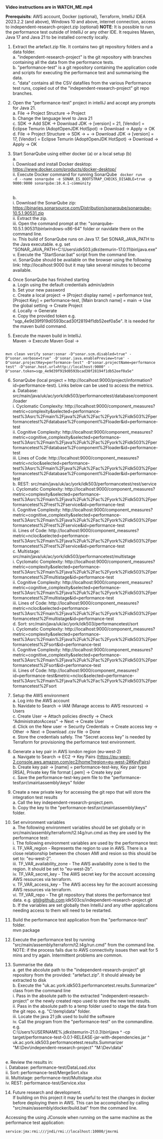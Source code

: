 <b>Video instructions are in WATCH_ME.mp4</b>

<b>Prerequisits</b>: AWS account, Docker (optional), Terraform, IntelliJ IDEA 2023.2.2 (and above), Windows 10 and above, internet connection, access to independent-research-project.zip (optional)
<b>NOTE</b>: It is possible to run the performance test outside of IntelliJ or any other IDE. It requires Maven, Java 17 and Java 21 to be installed correctly locally.

1. Extract the artefact.zip file. It contains two git repository folders and a data folder.
   <br>a. "independent-research-project" is the git repository with branches containing all the data from the performance tests. 
   <br>b. "performance-test" is a git repository containing the application code and scripts for executing the performance test and summarising the data.
   <br>c. "data" contains all the CSV datafiles from the various Performance test runs, copied out of the "independent-research-project" git repo branches.

2. Open the "performance-test" project in intelliJ and accept any prompts for Java 21.
   <br>a. File -> Project Structure -> Project
   <br>b. Change the language level to Java 21
   <br>c. SDK -> Add SDK -> Download JDK -> [version] = 21, [Vendor] = Eclipse Temurin (AdoptOpenJDK HotSpot) -> Download -> Apply -> OK
   <br>d. File -> Project Structure -> SDK -> + -> Download JDK -> [version] = 17, [Vendor] = Eclipse Temurin (AdoptOpenJDK HotSpot) -> Download -> Apply -> OK

3. Start SonarQube using either docker (a) or a local setup (b)
   <br>a. 
   <br>  i. Download and install Docker desktop: https://www.docker.com/products/docker-desktop/
   <br>  ii. Execute Docker command for running SonarQube
   <code>
   docker run -d --name sonarqube -e SONAR_ES_BOOTSTRAP_CHECKS_DISABLE=true -p 9000:9000 sonarqube:10.4.1-community
   </code>

   <br>b.
   <br>   i. Download the SonarQube zip: https://binaries.sonarsource.com/Distribution/sonarqube/sonarqube-10.5.1.90531.zip
   <br>   ii. Extract the zip.
   <br>   iii. Open the command prompt at the: "sonarqube-10.5.1.90531\bin\windows-x86-64" folder or navidate there on the command line.
   <br>   iv. This build of SonarQube runs on Java 17. Set SONAR_JAVA_PATH to the Java executable. e.g. set "SONAR_JAVA_PATH=C:\Users\idk503\.jdks\temurin-17.0.11\bin\java.exe"
   <br>   v. Execute the "StartSonar.bat" script from the command line.
   <br>   vi. SonarQube should be available on the browser using the following link: http://localhost:9000 but it may take several minutes to become available.
   
4. Once SonarQube has finished starting
   <br>a. Login using the default credentials admin/admin
   <br>b. Set your new password
   <br>c. Create a local project -> [Project display name] = performance test, [Project Key] = performance-test, [Main branch name] = main -> Use the global setting -> Create Project
   <br>d. Locally -> Generate
   <br>e. Copy the provided token e.g. "sqp_4e9d39f919d0593bcad30f28194f1db52eef0a5e". It is needed for the maven build command. 

5. Execute the maven build in IntelliJ.
   <br>Maven -> Execute Maven Goal -> 
<code>
mvn clean verify sonar:sonar -D"sonar.scm.disabled=true" -D"sonar.verbose=true" -D'sonar.java.enablePreview=true' -D"sonar.projectKey=performance-test" -D"sonar.projectName=performance test" -D"sonar.host.url=http://localhost:9000" -D"sonar.token=sqp_4e9d39f919d0593bcad30f28194f1db52eef0a5e"
</code>

6. SonarQube (local project = <url>http://localhost:9000/project/information?id=performance-test</url>). Links below can be used to access the metrics.
   <br>a. Database: src/main/java/uk/ac/york/idk503/performancetest/database/component/loader
   <br>   i. Cyclomatic Complexity: http://localhost:9000/component_measures?metric=complexity&selected=performance-test%3Asrc%2Fmain%2Fjava%2Fuk%2Fac%2Fyork%2Fidk503%2Fperformancetest%2Fdatabase%2Fcomponent%2Floader&id=performance-test
   <br>   ii. Cognitive Complexity: http://localhost:9000/component_measures?metric=cognitive_complexity&selected=performance-test%3Asrc%2Fmain%2Fjava%2Fuk%2Fac%2Fyork%2Fidk503%2Fperformancetest%2Fdatabase%2Fcomponent%2Floader&id=performance-test
   <br>   iii. Lines of Code: http://localhost:9000/component_measures?metric=ncloc&selected=performance-test%3Asrc%2Fmain%2Fjava%2Fuk%2Fac%2Fyork%2Fidk503%2Fperformancetest%2Fdatabase%2Fcomponent%2Floader&id=performance-test
   <br>b. REST: src/main/java/uk/ac/york/idk503/performancetest/rest/service
   <br>   i. Cyclomatic Complexity: http://localhost:9000/component_measures?metric=complexity&selected=performance-test%3Asrc%2Fmain%2Fjava%2Fuk%2Fac%2Fyork%2Fidk503%2Fperformancetest%2Frest%2Fservice&id=performance-test
   <br>   ii. Cognitive Complexity: http://localhost:9000/component_measures?metric=cognitive_complexity&selected=performance-test%3Asrc%2Fmain%2Fjava%2Fuk%2Fac%2Fyork%2Fidk503%2Fperformancetest%2Frest%2Fservice&id=performance-test
   <br>   iii. Lines of Code: http://localhost:9000/component_measures?metric=ncloc&selected=performance-test%3Asrc%2Fmain%2Fjava%2Fuk%2Fac%2Fyork%2Fidk503%2Fperformancetest%2Frest%2Fservice&id=performance-test
   <br>c. Multistage: src/main/java/uk/ac/york/idk503/performancetest/multistage
   <br>   i. Cyclomatic Complexity: http://localhost:9000/component_measures?metric=complexity&selected=performance-test%3Asrc%2Fmain%2Fjava%2Fuk%2Fac%2Fyork%2Fidk503%2Fperformancetest%2Fmultistage&id=performance-test
   <br>   ii. Cognitive Complexity: http://localhost:9000/component_measures?metric=cognitive_complexity&selected=performance-test%3Asrc%2Fmain%2Fjava%2Fuk%2Fac%2Fyork%2Fidk503%2Fperformancetest%2Fmultistage&id=performance-test
   <br>   iii. Lines of Code: http://localhost:9000/component_measures?metric=ncloc&selected=performance-test%3Asrc%2Fmain%2Fjava%2Fuk%2Fac%2Fyork%2Fidk503%2Fperformancetest%2Fmultistage&id=performance-test
   <br>d. Sort: src/main/java/uk/ac/york/idk503/performancetest/sort
   <br>   i. Cyclomatic Complexity: http://localhost:9000/component_measures?metric=complexity&selected=performance-test%3Asrc%2Fmain%2Fjava%2Fuk%2Fac%2Fyork%2Fidk503%2Fperformancetest%2Fsort&id=performance-test
   <br>   ii. Cognitive Complexity: http://localhost:9000/component_measures?metric=cognitive_complexity&selected=performance-test%3Asrc%2Fmain%2Fjava%2Fuk%2Fac%2Fyork%2Fidk503%2Fperformancetest%2Fsort&id=performance-test
   <br>   iii. Lines of Code: http://localhost:9000/component_measures?id=performance-test&metric=ncloc&selected=performance-test%3Asrc%2Fmain%2Fjava%2Fuk%2Fac%2Fyork%2Fidk503%2Fperformancetest%2Fsort

7. Setup the AWS environment
   <br>a. Log into the AWS account
   <br>b. Navidate to Search -> IAM (Manage access to AWS resources) -> Users
   <br>c. Create User -> Attach policies directly -> Check "AdministratorAccess" -> Next -> Create User
   <br>d. Click on the New user -> Security Credentials -> Create access key -> Other -> Next -> Download .csv file -> Done
   <br>e. Store the credentials safely. The "Secret access key" is needed by Terraform for provisioning the performance test environment.

8. Generate a key pair in AWS london region (eu-west-2) 
   <br>a. Navigate to Search -> EC2 -> Key Pairs (https://eu-west-2.console.aws.amazon.com/ec2/home?region=eu-west-2#KeyPairs)
   <br>b. Create key pair -> [name] = performance-test-key, Key pair type [RSA], Private key file format [.pem] -> Create key pair
   <br>c. Save the performance-test-key.pem file to the "performance-test\src\main\assembly\keys" folder

9. Create a new private key for accessing the git repo that will store the integration test results
   <br>a. Call the key independent-research-project.pem.
   <br>b. Copy the key to the "performance-test\src\main\assembly\keys" folder.

10. Set environment variables
   <br>a. The following environment variables should be set globally or in src/main/assembly/terraform/t2.t4g/run.cmd as they are used by the performance test:
   <br>   i.   The following environment variables are used by the performance test:
   <br>   ii.  TF_VAR_region - Represents the region to use in AWS. There is a close relationship between the chosen AMI and resion so this should be set to: "eu-west-2".
   <br>   iii. TF_VAR_availability_zone - The AWS availability zone is tied to the region. It should be set to "eu-west-2b".
   <br>   iv.  TF_VAR_secret_key - The AWS secret key for the account accessing AWS resources via terraform.
   <br>   v.   TF_VAR_access_key - The AWS access key for the account accessing AWS resources via terraform.
   <br>   vi.  TF_VAR_repo - The git repository that stores the performance test data. e.g. git@github.com:idk503cs/independent-research-project.git
   <br>b. If the variables are set globally then IntelliJ and any other applications needing access to them will need to be restarted.

11. Build the performance test application from the "performance-test" folder.
<br>mvn package
12. Execute the performance test by running "src/main/assembly/terraform/t2.t4g/run.cmd" from the command line.
   <br>NOTE: if the process fails due to AWS connectivity issues then wait for 5 mins and try again. Intermittent problems are common.

13. Summarise the data
   <br>a. get the abcolute path to the "independent-research-project" git repository from the provided: "artefact.zip". It should already be extracted to disk
   <br>b. Execute the "uk.ac.york.idk503.performancetest.results.Summarizer" class from the command line
   <br>i.   Pass in the absolute path to the extracted "independent-research-project" or the newly created repo used to store the new test results. 
   <br>ii.  Pass in the absolute path to a temp folder used to stage the data from the git repo. e.g. "C:\temp\data" folder.
   <br>iii. Locate the java 21 jdk used to build the software
   <br>iv.  Call the program from the "performance-test" on the commandline. e.g. 
   <br>C:\Users\%USERNAME%\.jdks\temurin-21.0.3\bin\java ^
    -cp target/performance-test-0.0.1-RELEASE-jar-with-dependencies.jar ^
    uk.ac.york.idk503.performancetest.results.Summarizer "M:\Dev\independent-research-project" "M:\Dev\data"

   <br>e. Review the results in:
   <br>i.   Database: performance-test/DataLoad.xlsx
   <br>ii.  Sort: performance-test/MergeSort.xlsx
   <br>iii. Multistage: performance-test/Multistage.xlsx
   <br>iv.  REST: performance-test/Service.xlsx

14. Future research and development.
<br>If building on this project it may be useful to test the changes in docker before deploying them in AWS. This can be 
accomplished by calling "src/main/assembly/docker/build.bat" from the command line.


Accessing the using JConsole when running on the same machine as the performance test application: <br>
<code>
service:jmx:rmi:///jndi/rmi://localhost:10000/jmxrmi
</code>



